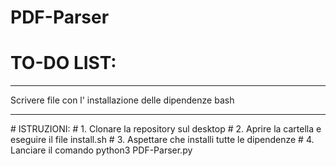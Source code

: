 # PDF-Parser

# TO-DO LIST:
<hr>
Scrivere file con l' installazione delle dipendenze bash
<hr>
# ISTRUZIONI:
# 1. Clonare la repository sul desktop
# 2. Aprire la cartella e eseguire il file install.sh
# 3. Aspettare che installi tutte le dipendenze
# 4. Lanciare il comando python3 PDF-Parser.py


